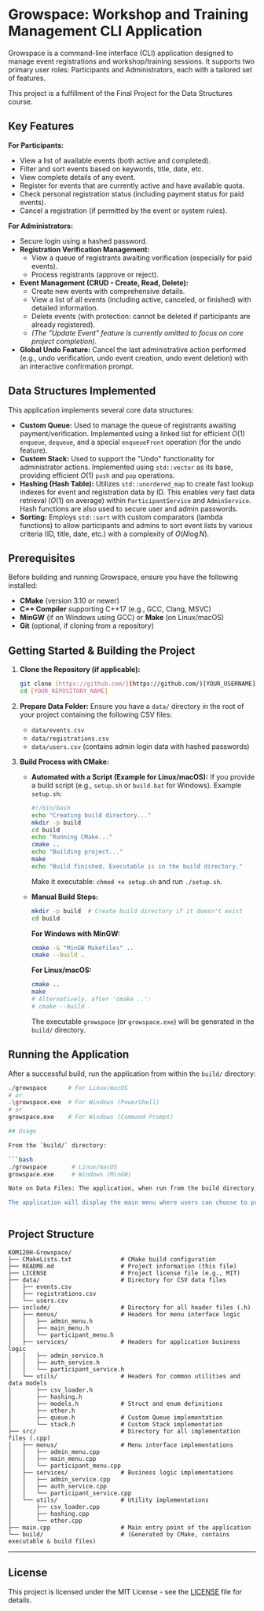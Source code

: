 # Growspace: Workshop and Training Management CLI Application

Growspace is a command-line interface (CLI) application designed to manage event registrations and workshop/training sessions. It supports two primary user roles: Participants and Administrators, each with a tailored set of features.

This project is a fulfillment of the Final Project for the Data Structures course.

## Key Features

**For Participants:**
* View a list of available events (both active and completed).
* Filter and sort events based on keywords, title, date, etc.
* View complete details of any event.
* Register for events that are currently active and have available quota.
* Check personal registration status (including payment status for paid events).
* Cancel a registration (if permitted by the event or system rules).

**For Administrators:**
* Secure login using a hashed password.
* **Registration Verification Management:**
    * View a queue of registrants awaiting verification (especially for paid events).
    * Process registrants (approve or reject).
* **Event Management (CRUD - Create, Read, Delete):**
    * Create new events with comprehensive details.
    * View a list of all events (including active, canceled, or finished) with detailed information.
    * Delete events (with protection: cannot be deleted if participants are already registered).
    * *(The "Update Event" feature is currently omitted to focus on core project completion).*
* **Global Undo Feature:** Cancel the last administrative action performed (e.g., undo verification, undo event creation, undo event deletion) with an interactive confirmation prompt.

## Data Structures Implemented

This application implements several core data structures:
* **Custom Queue:** Used to manage the queue of registrants awaiting payment/verification. Implemented using a linked list for efficient $O(1)$ `enqueue`, `dequeue`, and a special `enqueueFront` operation (for the undo feature).
* **Custom Stack:** Used to support the "Undo" functionality for administrator actions. Implemented using `std::vector` as its base, providing efficient $O(1)$ `push` and `pop` operations.
* **Hashing (Hash Table):** Utilizes `std::unordered_map` to create fast lookup indexes for event and registration data by ID. This enables very fast data retrieval ($O(1)$ on average) within `ParticipantService` and `AdminService`. Hash functions are also used to secure user and admin passwords.
* **Sorting:** Employs `std::sort` with custom comparators (lambda functions) to allow participants and admins to sort event lists by various criteria (ID, title, date, etc.) with a complexity of $O(N \log N)$.

## Prerequisites

Before building and running Growspace, ensure you have the following installed:
* **CMake** (version 3.10 or newer)
* **C++ Compiler** supporting C++17 (e.g., GCC, Clang, MSVC)
* **MinGW** (if on Windows using GCC) or **Make** (on Linux/macOS)
* **Git** (optional, if cloning from a repository)

## Getting Started & Building the Project

1.  **Clone the Repository (if applicable):**
    ```bash
    git clone [https://github.com/](https://github.com/)[YOUR_USERNAME]/[YOUR_REPOSITORY_NAME].git
    cd [YOUR_REPOSITORY_NAME]
    ```

2.  **Prepare Data Folder:**
    Ensure you have a `data/` directory in the root of your project containing the following CSV files:
    * `data/events.csv`
    * `data/registrations.csv`
    * `data/users.csv` (contains admin login data with hashed passwords)

3.  **Build Process with CMake:**

    * **Automated with a Script (Example for Linux/macOS):**
        If you provide a build script (e.g., `setup.sh` or `build.bat` for Windows).
        Example `setup.sh`:
        ```bash
        #!/bin/bash
        echo "Creating build directory..."
        mkdir -p build
        cd build
        echo "Running CMake..."
        cmake ..
        echo "Building project..."
        make
        echo "Build finished. Executable is in the build directory."
        ```
        Make it executable: `chmod +x setup.sh` and run `./setup.sh`.

    * **Manual Build Steps:**
        ```bash
        mkdir -p build  # Create build directory if it doesn't exist
        cd build
        ```
        **For Windows with MinGW:**
        ```bash
        cmake -G "MinGW Makefiles" ..
        cmake --build .
        ```
        **For Linux/macOS:**
        ```bash
        cmake ..
        make
        # Alternatively, after 'cmake ..':
        # cmake --build .
        ```
        The executable `growspace` (or `growspace.exe`) will be generated in the `build/` directory.

## Running the Application

After a successful build, run the application from within the `build/` directory:

```bash
./growspace      # For Linux/macOS
# or
.\growspace.exe  # For Windows (PowerShell)
# or
growspace.exe    # For Windows (Command Prompt)

## Usage

From the `build/` directory:

```bash
./growspace       # Linux/macOS
growspace.exe     # Windows (MinGW)

Note on Data Files: The application, when run from the build directory, will typically look for the data folder in the parent directory (i.e., ../data/). If you encounter issues with file loading, ensure your CSV reading functions in csv_loader.cpp use paths relative to the executable's expected working directory, or copy the data folder into your build directory. A common approach is ../data/filename.csv.

The application will display the main menu where users can choose to proceed as a Participant or log in as an Administrator.
 
```

## Project Structure

```
KOM120H-Growspace/
├── CMakeLists.txt              # CMake build configuration
├── README.md                   # Project information (this file)
├── LICENSE                     # Project license file (e.g., MIT)
├── data/                       # Directory for CSV data files
│   ├── events.csv
│   ├── registrations.csv
│   └── users.csv
├── include/                    # Directory for all header files (.h)
│   ├── menus/                  # Headers for menu interface logic
│   │   ├── admin_menu.h
│   │   ├── main_menu.h
│   │   └── participant_menu.h
│   ├── services/               # Headers for application business logic
│   │   ├── admin_service.h
│   │   ├── auth_service.h
│   │   └── participant_service.h
│   └── utils/                  # Headers for common utilities and data models
│       ├── csv_loader.h
│       ├── hashing.h
│       ├── models.h            # Struct and enum definitions
│       ├── other.h
│       ├── queue.h             # Custom Queue implementation
│       └── stack.h             # Custom Stack implementation
├── src/                        # Directory for all implementation files (.cpp)
│   ├── menus/                  # Menu interface implementations
│   │   ├── admin_menu.cpp
│   │   ├── main_menu.cpp
│   │   └── participant_menu.cpp
│   ├── services/               # Business logic implementations
│   │   ├── admin_service.cpp
│   │   ├── auth_service.cpp
│   │   └── participant_service.cpp
│   └── utils/                  # Utility implementations
│       ├── csv_loader.cpp
│       ├── hashing.cpp
│       └── other.cpp
├── main.cpp                    # Main entry point of the application
└── build/                      # (Generated by CMake, contains executable & build files)
```

---

## License

This project is licensed under the MIT License - see the [LICENSE](./LICENSE) file for details.